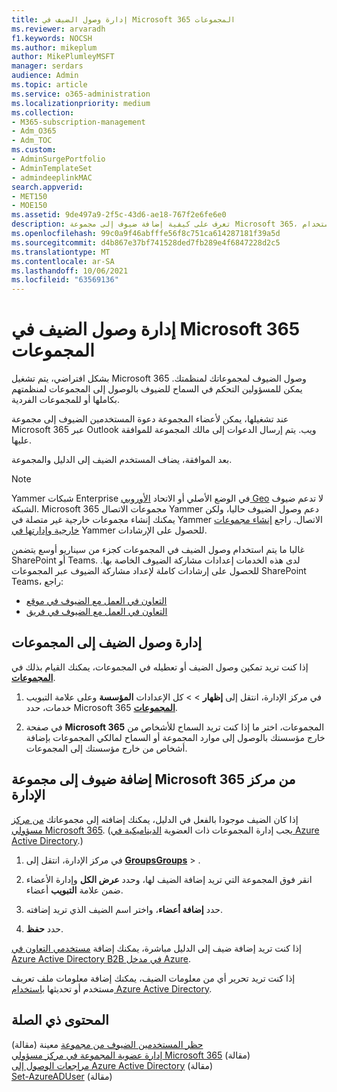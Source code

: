 ```yaml
---
title: إدارة وصول الضيف في Microsoft 365 المجموعات
ms.reviewer: arvaradh
f1.keywords: NOCSH
ms.author: mikeplum
author: MikePlumleyMSFT
manager: serdars
audience: Admin
ms.topic: article
ms.service: o365-administration
ms.localizationpriority: medium
ms.collection:
- M365-subscription-management
- Adm_O365
- Adm_TOC
ms.custom:
- AdminSurgePortfolio
- AdminTemplateSet
- admindeeplinkMAC
search.appverid:
- MET150
- MOE150
ms.assetid: 9de497a9-2f5c-43d6-ae18-767f2e6fe6e0
description: تعرف على كيفية إضافة ضيوف إلى مجموعة Microsoft 365، وعرض المستخدمين الضيوف، واستخدام PowerShell للتحكم في وصول الضيوف.
ms.openlocfilehash: 99c0a9f46abfffe56f8c751ca614287181f39a5d
ms.sourcegitcommit: d4b867e37bf741528ded7fb289e4f6847228d2c5
ms.translationtype: MT
ms.contentlocale: ar-SA
ms.lasthandoff: 10/06/2021
ms.locfileid: "63569136"
---
```

# <a name="manage-guest-access-in-microsoft-365-groups"></a>إدارة وصول الضيف في Microsoft 365 المجموعات

بشكل افتراضي، يتم تشغيل Microsoft 365 وصول الضيوف لمجموعاتك لمنظمتك. يمكن للمسؤولين التحكم في السماح للضيوف بالوصول إلى المجموعات لمنظمتهم بكاملها أو للمجموعات الفردية.

عند تشغيلها، يمكن لأعضاء المجموعة دعوة المستخدمين الضيوف إلى مجموعة Microsoft 365 عبر Outlook ويب. يتم إرسال الدعوات إلى مالك المجموعة للموافقة عليها.

بعد الموافقة، يضاف المستخدم الضيف إلى الدليل والمجموعة.

> [!Note]
> Yammer شبكات Enterprise في الوضع الأصلي أو الاتحاد [الأوروبي Geo](/yammer/manage-security-and-compliance/manage-data-compliance) لا تدعم ضيوف الشبكة.
> Microsoft 365 مجموعات الاتصال Yammer دعم وصول الضيوف حاليا، ولكن يمكنك إنشاء مجموعات خارجية غير متصلة في Yammer الاتصال. راجع [إنشاء مجموعات خارجية وإدارتها في](/yammer/work-with-external-users/create-and-manage-external-groups) Yammer للحصول على الإرشادات.

غالبا ما يتم استخدام وصول الضيف في المجموعات كجزء من سيناريو أوسع يتضمن SharePoint أو Teams. لدى هذه الخدمات إعدادات مشاركة الضيوف الخاصة بها. للحصول على إرشادات كاملة لإعداد مشاركة الضيوف عبر المجموعات SharePoint Teams، راجع:

- [التعاون في العمل مع الضيوف في موقع](../../solutions/collaborate-in-site.md)
- [التعاون في العمل مع الضيوف في فريق](../../solutions/collaborate-as-team.md)

## <a name="manage-groups-guest-access"></a>إدارة وصول الضيف إلى المجموعات

إذا كنت تريد تمكين وصول الضيف أو تعطيله في المجموعات، يمكنك القيام بذلك في <a href="https://go.microsoft.com/fwlink/p/?linkid=2052855" target="_blank">**المجموعات**</a>.

1. في مركز الإدارة، انتقل إلى **إظهار** \>  \> كل الإعدادات **المؤسسة** وعلى علامة التبويب خدمات، حدد Microsoft 365 <a href="https://go.microsoft.com/fwlink/p/?linkid=2052855" target="_blank">**المجموعات**</a>.
  
2. في صفحة **Microsoft 365** المجموعات، اختر ما إذا كنت تريد السماح للأشخاص من خارج مؤسستك بالوصول إلى موارد المجموعة أو السماح لمالكي المجموعات بإضافة أشخاص من خارج مؤسستك إلى المجموعات.

## <a name="add-guests-to-a-microsoft-365-group-from-the-admin-center"></a>إضافة ضيوف إلى مجموعة Microsoft 365 من مركز الإدارة

إذا كان الضيف موجودا بالفعل في الدليل، يمكنك إضافته إلى مجموعاتك <a href="https://go.microsoft.com/fwlink/p/?linkid=2052855" target="_blank">من مركز مسؤولي Microsoft 365</a>. (يجب إدارة المجموعات ذات العضوية [الديناميكية في Azure Active Directory](/azure/active-directory/enterprise-users/groups-create-rule).)
  
1. في مركز الإدارة، انتقل إلى <a href="https://go.microsoft.com/fwlink/p/?linkid=2052855" target="_blank">**GroupsGroups**</a> > .
  
2. انقر فوق المجموعة التي تريد إضافة الضيف لها، وحدد **عرض الكل** وإدارة الأعضاء ضمن علامة **التبويب** أعضاء. 
  
4. حدد **إضافة أعضاء**، واختر اسم الضيف الذي تريد إضافته.
    
5. حدد **حفظ**.

إذا كنت تريد إضافة ضيف إلى الدليل مباشرة، يمكنك إضافة [مستخدمي التعاون في Azure Active Directory B2B في مدخل Azure](/azure/active-directory/b2b/add-users-administrator).

إذا كنت تريد تحرير أي من معلومات الضيف، يمكنك إضافة معلومات ملف تعريف مستخدم أو تحديثها [باستخدام Azure Active Directory](/azure/active-directory/fundamentals/active-directory-users-profile-azure-portal).

## <a name="related-content"></a>المحتوى ذي الصلة

[حظر المستخدمين الضيوف من مجموعة](../../solutions/per-group-guest-access.md) معينة (مقالة)\
[إدارة عضوية المجموعة في مركز مسؤولي Microsoft 365](add-or-remove-members-from-groups.md) (مقالة)\
[مراجعات الوصول إلى Azure Active Directory](/azure/active-directory/active-directory-azure-ad-controls-perform-access-review) (مقالة)\
[Set-AzureADUser](/powershell/module/azuread/set-azureaduser) (مقالة)